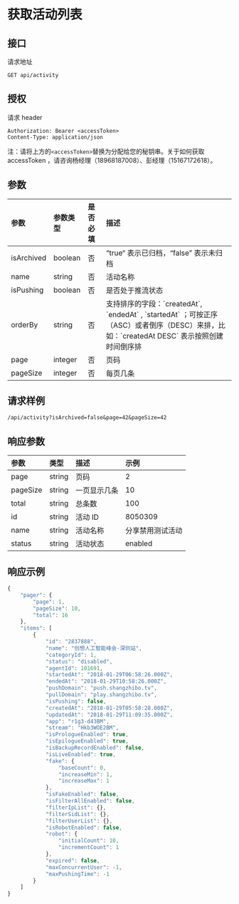 # 获取活动列表

## 接口

请求地址

```text
GET api/activity
```

## 授权

请求 header

```text
Authorization: Bearer <accessToken>
Content-Type: application/json
```

注：请将上方的`<accessToken>`替换为分配给您的秘钥串。关于如何获取 accessToken ，请咨询杨经理（18968187008）、彭经理（15167172618）。

## 参数

| 参数 | 参数类型 | 是否必填 | 描述 |
| :--- | :--- | :--- | :--- |
| isArchived | boolean | 否 | “true“ 表示已归档，“false” 表示未归档 |
| name | string | 否 | 活动名称 |
| isPushing | boolean | 否 | 是否处于推流状态 |
| orderBy | string | 否 | 支持排序的字段：\`createdAt\`, \`endedAt\` , \`startedAt\` ；可按正序（ASC）或者倒序（DESC）来排，比如：\`createdAt DESC\`  表示按照创建时间倒序排 |
| page | integer | 否 | 页码 |
| pageSize | integer | 否 | 每页几条 |

## 请求样例

```text
/api/activity?isArchived=false&page=42&pageSize=42
```

## 响应参数

| 参数 | 类型 | 描述 | 示例 |
| :--- | :--- | :--- | :--- |
| page | string | 页码 | 2 |
| pageSize | string | 一页显示几条 | 10 |
| total | string | 总条数 | 100 |
| id | string | 活动 ID | 8050309 |
| name | string | 活动名称 | 分享禁用测试活动 |
| status | string | 活动状态 | enabled |

## 响应示例

```javascript
{
    "pager": {
        "page": 1,
        "pageSize": 10,
        "total": 16
    },
    "items": [
        {
            "id": "2837888",
            "name": "创想人工智能峰会-深圳站",
            "categoryId": 1,
            "status": "disabled",
            "agentId": 101691,
            "startedAt": "2018-01-29T06:58:26.000Z",
            "endedAt": "2018-01-29T10:58:26.000Z",
            "pushDomain": "push.shangzhibo.tv",
            "pullDomain": "play.shangzhibo.tv",
            "isPushing": false,
            "createdAt": "2018-01-29T05:58:28.000Z",
            "updatedAt": "2018-01-29T11:09:35.000Z",
            "app": "r1g3-d43BM",
            "stream": "Hkb3WOE2BM",
            "isPrologueEnabled": true,
            "isEpilogueEnabled": true,
            "isBackupRecordEnabled": false,
            "isLiveEnabled": true,
            "fake": {
                "baseCount": 0,
                "increaseMin": 1,
                "increaseMax": 1
            },
            "isFakeEnabled": false,
            "isFilterAllEnabled": false,
            "filterIpList": {},
            "filterSidList": {},
            "filterUserList": {},
            "isRobotEnabled": false,
            "robot": {
                "initialCount": 10,
                "incrementCount": 1
            },
            "expired": false,
            "maxConcurrentUser": -1,
            "maxPushingTime": -1
        }
    ]
}
```

